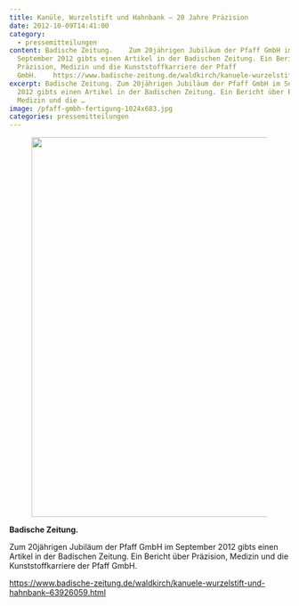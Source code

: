 ```yaml
---
title: Kanüle, Wurzelstift und Hahnbank – 20 Jahre Präzision
date: 2012-10-09T14:41:00
category:
  - pressemitteilungen
content: Badische Zeitung.    Zum 20jährigen Jubiläum der Pfaff GmbH im
  September 2012 gibts einen Artikel in der Badischen Zeitung. Ein Bericht über
  Präzision, Medizin und die Kunststoffkarriere der Pfaff
  GmbH.    https://www.badische-zeitung.de/waldkirch/kanuele-wurzelstift-und-hahnbank&#8211;63926059.html
excerpt: Badische Zeitung. Zum 20jährigen Jubiläum der Pfaff GmbH im September
  2012 gibts einen Artikel in der Badischen Zeitung. Ein Bericht über Präzision,
  Medizin und die …
image: /pfaff-gmbh-fertigung-1024x683.jpg
categories: pressemitteilungen
---
```


<figure class="wp-block-image size-large"><img loading="lazy" width="1024" height="683" src="/pfaff-gmbh-fertigung-1024x683.jpg" alt="" class="wp-image-728" srcset="/pfaff-gmbh-fertigung-1024x683.jpg 1024w, /pfaff-gmbh-fertigung-300x200.jpg 300w, /pfaff-gmbh-fertigung-768x512.jpg 768w, /pfaff-gmbh-fertigung.jpg 1063w" sizes="(max-width: 1024px) 100vw, 1024px" /></figure>



<p><strong>Badische Zeitung.</strong></p>



<p>Zum 20jährigen Jubiläum der Pfaff GmbH im September 2012 gibts einen Artikel in der Badischen Zeitung. Ein Bericht über Präzision, Medizin und die Kunststoffkarriere der Pfaff GmbH.</p>



<p><a href="https://www.badische-zeitung.de/waldkirch/kanuele-wurzelstift-und-hahnbank--63926059.html">https://www.badische-zeitung.de/waldkirch/kanuele-wurzelstift-und-hahnbank&#8211;63926059.html</a></p>
